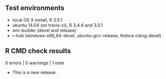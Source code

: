 ## Test environments
* local OS X install, R 3.5.1
* ubuntu 14.04 (on travis-ci), R 3.4.4 and 3.5.1
* win-builder (devel and release)
* r-hub (windows-x86_64-devel, ubuntu-gcc-release, fedora-clang-devel)

## R CMD check results

0 errors | 0 warnings | 1 note

* This is a new release.

